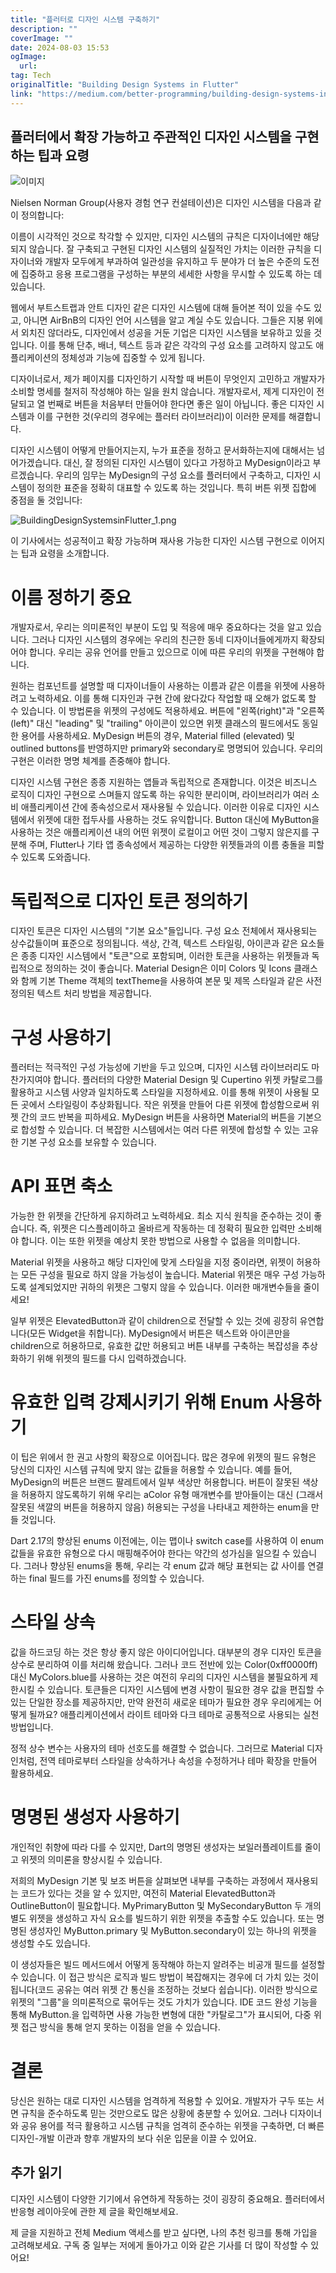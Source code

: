 ```yaml
---
title: "플러터로 디자인 시스템 구축하기"
description: ""
coverImage: ""
date: 2024-08-03 15:53
ogImage: 
  url: 
tag: Tech
originalTitle: "Building Design Systems in Flutter"
link: "https://medium.com/better-programming/building-design-systems-in-flutter-d52d66004070"
---
```




## 플러터에서 확장 가능하고 주관적인 디자인 시스템을 구현하는 팁과 요령

![이미지](/assets/img/BuildingDesignSystemsinFlutter_0.png)

Nielsen Norman Group(사용자 경험 연구 컨설테이션)은 디자인 시스템을 다음과 같이 정의합니다:

이름이 시각적인 것으로 착각할 수 있지만, 디자인 시스템의 규칙은 디자이너에만 해당되지 않습니다. 잘 구축되고 구현된 디자인 시스템의 실질적인 가치는 이러한 규칙을 디자이너와 개발자 모두에게 부과하여 일관성을 유지하고 두 분야가 더 높은 수준의 도전에 집중하고 응용 프로그램을 구성하는 부분의 세세한 사항을 무시할 수 있도록 하는 데 있습니다.

<div class="content-ad"></div>

웹에서 부트스트랩과 안트 디자인 같은 디자인 시스템에 대해 들어본 적이 있을 수도 있고, 아니면 AirBnB의 디자인 언어 시스템을 알고 계실 수도 있습니다. 그들은 지붕 위에서 외치진 않더라도, 디자인에서 성공을 거둔 기업은 디자인 시스템을 보유하고 있을 것입니다. 이를 통해 단추, 배너, 텍스트 등과 같은 각각의 구성 요소를 고려하지 않고도 애플리케이션의 정체성과 기능에 집중할 수 있게 됩니다.

디자이너로서, 제가 페이지를 디자인하기 시작할 때 버튼이 무엇인지 고민하고 개발자가 소비할 명세를 철저히 작성해야 하는 일을 원치 않습니다. 개발자로서, 제게 디자인이 전달되고 열 번째로 버튼을 처음부터 만들어야 한다면 좋은 일이 아닙니다. 좋은 디자인 시스템과 이를 구현한 것(우리의 경우에는 플러터 라이브러리)이 이러한 문제를 해결합니다.

디자인 시스템이 어떻게 만들어지는지, 누가 표준을 정하고 문서화하는지에 대해서는 넘어가겠습니다. 대신, 잘 정의된 디자인 시스템이 있다고 가정하고 MyDesign이라고 부르겠습니다. 우리의 임무는 MyDesign의 구성 요소를 플러터에서 구축하고, 디자인 시스템이 정의한 표준을 정확히 대표할 수 있도록 하는 것입니다. 특히 버튼 위젯 집합에 중점을 둘 것입니다:

![BuildingDesignSystemsinFlutter_1.png](/assets/img/BuildingDesignSystemsinFlutter_1.png)

<div class="content-ad"></div>

이 기사에서는 성공적이고 확장 가능하며 재사용 가능한 디자인 시스템 구현으로 이어지는 팁과 요령을 소개합니다.

# 이름 정하기 중요

개발자로서, 우리는 의미론적인 부분이 도입 및 적응에 매우 중요하다는 것을 알고 있습니다. 그러나 디자인 시스템의 경우에는 우리의 친근한 동네 디자이너들에게까지 확장되어야 합니다. 우리는 공유 언어를 만들고 있으므로 이에 따른 우리의 위젯을 구현해야 합니다.

원하는 컴포넌트를 설명할 때 디자이너들이 사용하는 이름과 같은 이름을 위젯에 사용하려고 노력하세요. 이를 통해 디자인과 구현 간에 왔다갔다 작업할 때 오해가 없도록 할 수 있습니다. 이 방법론을 위젯의 구성에도 적용하세요. 버튼에 "왼쪽(right)"과 "오른쪽(left)" 대신 "leading" 및 "trailing" 아이콘이 있으면 위젯 클래스의 필드에서도 동일한 용어를 사용하세요. MyDesign 버튼의 경우, Material filled (elevated) 및 outlined buttons를 반영하지만 primary와 secondary로 명명되어 있습니다. 우리의 구현은 이러한 명명 체계를 존중해야 합니다.

<div class="content-ad"></div>

디자인 시스템 구현은 종종 지원하는 앱들과 독립적으로 존재합니다. 이것은 비즈니스 로직이 디자인 구현으로 스며들지 않도록 하는 유익한 분리이며, 라이브러리가 여러 소비 애플리케이션 간에 종속성으로서 재사용될 수 있습니다. 이러한 이유로 디자인 시스템에서 위젯에 대한 접두사를 사용하는 것도 유익합니다. Button 대신에 MyButton을 사용하는 것은 애플리케이션 내의 어떤 위젯이 로컬이고 어떤 것이 그렇지 않은지를 구분해 주며, Flutter나 기타 앱 종속성에서 제공하는 다양한 위젯들과의 이름 충돌을 피할 수 있도록 도와줍니다.

# 독립적으로 디자인 토큰 정의하기

디자인 토큰은 디자인 시스템의 "기본 요소"들입니다. 구성 요소 전체에서 재사용되는 상수값들이며 표준으로 정의됩니다. 색상, 간격, 텍스트 스타일링, 아이콘과 같은 요소들은 종종 디자인 시스템에서 "토큰"으로 포함되며, 이러한 토큰을 사용하는 위젯들과 독립적으로 정의하는 것이 좋습니다. Material Design은 이미 Colors 및 Icons 클래스와 함께 기본 Theme 객체의 textTheme을 사용하여 본문 및 제목 스타일과 같은 사전 정의된 텍스트 처리 방법을 제공합니다.

# 구성 사용하기

<div class="content-ad"></div>

플러터는 적극적인 구성 가능성에 기반을 두고 있으며, 디자인 시스템 라이브러리도 마찬가지여야 합니다. 플러터의 다양한 Material Design 및 Cupertino 위젯 카탈로그를 활용하고 시스템 사양과 일치하도록 스타일을 지정하세요. 이를 통해 위젯이 사용될 모든 곳에서 스타일링이 추상화됩니다. 작은 위젯을 만들어 다른 위젯에 합성함으로써 위젯 간의 코드 반복을 피하세요. MyDesign 버튼을 사용하면 Material의 버튼을 기본으로 합성할 수 있습니다. 더 복잡한 시스템에서는 여러 다른 위젯에 합성할 수 있는 고유한 기본 구성 요소를 보유할 수 있습니다.

# API 표면 축소

가능한 한 위젯을 간단하게 유지하려고 노력하세요. 최소 지식 원칙을 준수하는 것이 좋습니다. 즉, 위젯은 디스플레이하고 올바르게 작동하는 데 정확히 필요한 입력만 소비해야 합니다. 이는 또한 위젯을 예상치 못한 방법으로 사용할 수 없음을 의미합니다.

Material 위젯을 사용하고 해당 디자인에 맞게 스타일을 지정 중이라면, 위젯이 허용하는 모든 구성을 필요로 하지 않을 가능성이 높습니다. Material 위젯은 매우 구성 가능하도록 설계되었지만 귀하의 위젯은 그렇지 않을 수 있습니다. 이러한 매개변수들을 줄이세요!

<div class="content-ad"></div>

일부 위젯은 ElevatedButton과 같이 children으로 전달할 수 있는 것에 굉장히 유연합니다(모든 Widget을 취합니다). MyDesign에서 버튼은 텍스트와 아이콘만을 children으로 허용하므로, 유효한 값만 허용되고 버튼 내부를 구축하는 복잡성을 추상화하기 위해 위젯의 필드를 다시 입력하겠습니다.

# 유효한 입력 강제시키기 위해 Enum 사용하기

이 팁은 위에서 한 권고 사항의 확장으로 이어집니다. 많은 경우에 위젯의 필드 유형은 당신의 디자인 시스템 규칙에 맞지 않는 값들을 허용할 수 있습니다. 예를 들어, MyDesign의 버튼은 브랜드 팔레트에서 일부 색상만 허용합니다. 버튼이 잘못된 색상을 허용하지 않도록하기 위해 우리는 aColor 유형 매개변수를 받아들이는 대신 (그래서 잘못된 색깔의 버튼을 허용하지 않음) 허용되는 구성을 나타내고 제한하는 enum을 만들 것입니다.

Dart 2.17의 향상된 enums 이전에는, 이는 맵이나 switch case를 사용하여 이 enum 값들을 유효한 유형으로 다시 매핑해주어야 한다는 약간의 성가심을 일으킬 수 있습니다. 그러나 향상된 enums을 통해, 우리는 각 enum 값과 해당 표현되는 값 사이를 연결하는 final 필드를 가진 enums를 정의할 수 있습니다.

<div class="content-ad"></div>

# 스타일 상속

값을 하드코딩 하는 것은 항상 좋지 않은 아이디어입니다. 대부분의 경우 디자인 토큰을 상수로 분리하여 이를 처리해 왔습니다. 그러나 코드 전반에 있는 Color(0xff0000ff) 대신 MyColors.blue를 사용하는 것은 여전히 우리의 디자인 시스템을 불필요하게 제한시킬 수 있습니다. 토큰들은 디자인 시스템에 변경 사항이 필요한 경우 값을 편집할 수 있는 단일한 장소를 제공하지만, 만약 완전히 새로운 테마가 필요한 경우 우리에게는 어떻게 될까요? 애플리케이션에서 라이트 테마와 다크 테마로 공통적으로 사용되는 실천 방법입니다.

정적 상수 변수는 사용자의 테마 선호도를 해결할 수 없습니다. 그러므로 Material 디자인처럼, 전역 테마로부터 스타일을 상속하거나 속성을 수정하거나 테마 확장을 만들어 활용하세요.

# 명명된 생성자 사용하기

<div class="content-ad"></div>

개인적인 취향에 따라 다를 수 있지만, Dart의 명명된 생성자는 보일러플레이트를 줄이고 위젯의 의미론을 향상시킬 수 있습니다.

저희의 MyDesign 기본 및 보조 버튼을 살펴보면 내부를 구축하는 과정에서 재사용되는 코드가 있다는 것을 알 수 있지만, 여전히 Material ElevatedButton과 OutlineButton이 필요합니다. MyPrimaryButton 및 MySecondaryButton 두 개의 별도 위젯을 생성하고 자식 요소를 빌드하기 위한 위젯을 추출할 수도 있습니다. 또는 명명된 생성자인 MyButton.primary 및 MyButton.secondary이 있는 하나의 위젯을 생성할 수도 있습니다.

이 생성자들은 빌드 메서드에서 어떻게 동작해야 하는지 알려주는 비공개 필드를 설정할 수 있습니다. 이 접근 방식은 로직과 빌드 방법이 복잡해지는 경우에 더 가치 있는 것이 됩니다(코드 공유는 여러 위젯 간 통신을 조정하는 것보다 쉽습니다). 이러한 방식으로 위젯의 "그룹"을 의미론적으로 묶어두는 것도 가치가 있습니다. IDE 코드 완성 기능을 통해 MyButton.을 입력하면 사용 가능한 변형에 대한 "카탈로그"가 표시되어, 다중 위젯 접근 방식을 통해 얻지 못하는 이점을 얻을 수 있습니다.

# 결론

<div class="content-ad"></div>

당신은 원하는 대로 디자인 시스템을 엄격하게 적용할 수 있어요. 개발자가 구두 또는 서면 규칙을 준수하도록 믿는 것만으로도 많은 상황에 충분할 수 있어요. 그러나 디자이너와 공유 용어를 적극 활용하고 시스템 규칙을 엄격히 준수하는 위젯을 구축하면, 더 빠른 디자인-개발 이관과 향후 개발자의 보다 쉬운 입문을 이끌 수 있어요.

## 추가 읽기

디자인 시스템이 다양한 기기에서 유연하게 작동하는 것이 굉장히 중요해요. 플러터에서 반응형 레이아웃에 관한 제 글을 확인해보세요.

제 글을 지원하고 전체 Medium 액세스를 받고 싶다면, 나의 추천 링크를 통해 가입을 고려해보세요. 구독 중 일부는 저에게 돌아가고 이와 같은 기사를 더 많이 작성할 수 있어요!
